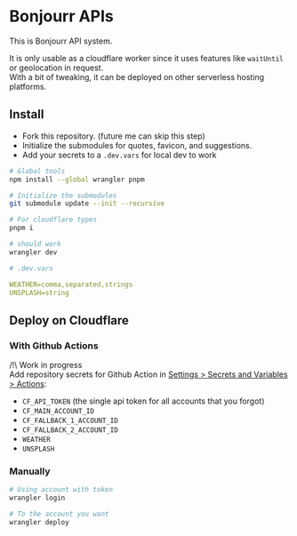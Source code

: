 # Bonjourr APIs

This is Bonjourr API system.  
  
It is only usable as a cloudflare worker since it uses features like `waitUntil` or geolocation in request.  
With a bit of tweaking, it can be deployed on other serverless hosting platforms.

## Install

- Fork this repository. (future me can skip this step)
- Initialize the submodules for quotes, favicon, and suggestions.
- Add your secrets to a `.dev.vars` for local dev to work

```bash
# Global tools
npm install --global wrangler pnpm

# Initialize the submodules
git submodule update --init --recursive

# For cloudflare types
pnpm i

# should work
wrangler dev
```

```yaml
# .dev.vars

WEATHER=comma,separated,strings
UNSPLASH=string
```

## Deploy on Cloudflare

### With Github Actions
/!\ Work in progress  
Add repository secrets for Github Action in [Settings > Secrets and Variables > Actions](https://github.com/victrme/bonjourr-apis/settings/secrets/actions):

-   `CF_API_TOKEN` (the single api token for all accounts that you forgot)
-   `CF_MAIN_ACCOUNT_ID`
-   `CF_FALLBACK_1_ACCOUNT_ID`
-   `CF_FALLBACK_2_ACCOUNT_ID`
-   `WEATHER`
-   `UNSPLASH`

### Manually

```bash
# Using account with token
wrangler login

# To the account you want
wrangler deploy
```
